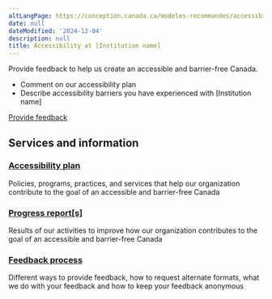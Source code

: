 ```yaml
---
altLangPage: https://conception.canada.ca/modeles-recommandes/accessibilite/accessibilite.html
date: null
dateModified: '2024-12-04'
description: null
title: Accessibility at [Institution name]
---
```


<p>Provide feedback to help us create an accessible and barrier-free Canada.</p>
<ul>
    <li>Comment on our accessibility plan</li>
    <li>Describe accessibility barriers you have experienced with [Institution name]</li>
</ul>
<div><a class="provisional btn btn-call-to-action" href="feedback-form.html">Provide feedback</a></div>
<div class="container">
<section class="gc-srvinfo col-md-12">
    <h2 class="wb-inv">Services and information</h2>
    <div class="wb-eqht row">
        <div class="col-lg-4 col-md-6">
            <h3><a href="plan.html">Accessibility plan</a></h3>
            <p>Policies, programs, practices, and services that help our organization contribute to the goal of an accessible and barrier-free Canada</p>
        </div>
        <div class="col-lg-4 col-md-6">
            <h3><a href="progress-report.html">Progress report[s]</a></h3>
            <p>Results of our activities to improve how our organization contributes to the goal of an accessible and barrier-free Canada</p>
        </div>
        <div class="col-lg-4 col-md-6">
            <h3><a href="feedback-process.html">Feedback process</a></h3>
            <p>Different ways to provide feedback, how to request alternate formats, what we do with your feedback and how to keep your feedback anonymous</p>
        </div>
    </div>
</section>
</div>